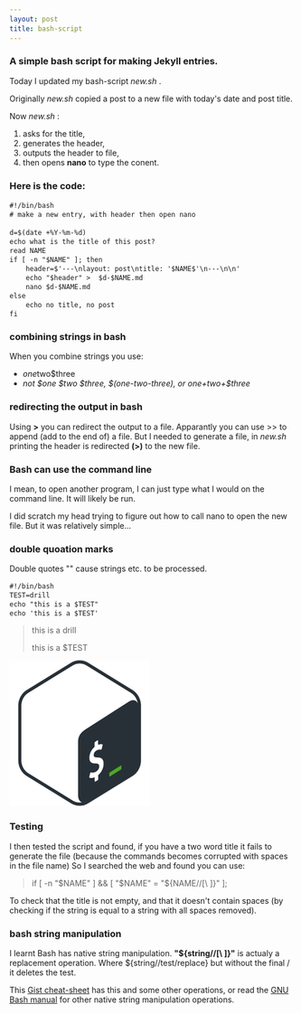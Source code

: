```yaml
---
layout: post
title: bash-script
---
```


### A simple bash script for making Jekyll entries.

Today I updated my bash-script _new.sh_ .

Originally _new.sh_ copied a post to a new file with today's date and post title.

Now _new.sh_ :
1. asks for the title, 
2. generates the header,
3. outputs the header to file, 
4. then opens **nano** to type the conent.

### Here is the code:

~~~~
#!/bin/bash
# make a new entry, with header then open nano

d=$(date +%Y-%m-%d)
echo what is the title of this post?
read NAME
if [ -n "$NAME" ]; then
    header=$'---\nlayout: post\ntitle: '$NAME$'\n---\n\n'
    echo "$header" >  $d-$NAME.md
    nano $d-$NAME.md
else
    echo no title, no post
fi
~~~~

### combining strings in bash
When you combine strings you use:
* $one$two$three
* _not $one $two $three, $(one-two-three), or $one+$two+$three_

### redirecting the output in bash
Using **>** you can redirect the output to a file.
Apparantly you can use >> to append (add to the end of) a file. But I needed to generate a file, in _new.sh_ printing the header is redirected **(>)** to the new file.

### Bash can use the command line
I mean, to open another program, I can just type what I would on the command line. It will likely be run.

I did scratch my head trying to figure out how to call nano to open the new file. But it was relatively simple...

### double quoation marks
Double quotes "" cause strings etc. to be processed.

```
#!/bin/bash
TEST=drill
echo "this is a $TEST"
echo 'this is a $TEST'
```

> this is a drill
>
> this is a $TEST


![bash icon](../images/bash-icon.png "/")


### Testing
I then tested the script and found, if you have a two word title it fails to generate the file (because the commands becomes corrupted with spaces in the file name)
So I searched the web and found you can use:

> if [ -n "$NAME" ] && [ "$NAME" = "${NAME//[\ ]}" ];

To check that the title is not empty, and that it doesn't contain spaces (by checking if the string is equal to a string with all spaces removed).

### bash string manipulation
I learnt Bash has native string manipulation. **"${string//[\ ]}"** is actualy a replacement operation. Where ${string//test/replace} but without the final / it deletes the test. 

This [Gist cheat-sheet](https://gist.github.com/magnetikonline/90d6fe30fc247ef110a1) has this and some other operations, or read the [GNU Bash manual](https://www.gnu.org/software/bash/manual/html_node/Shell-Parameter-Expansion.html#Shell-Parameter-Expansion) for other native string manipulation operations.
